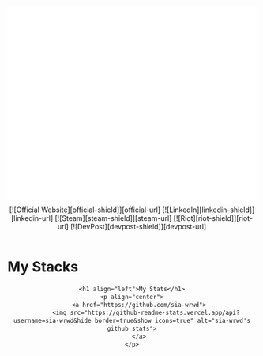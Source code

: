 <div align="center">
	<br>
		<img src="assets/header.svg" width="800" height="400" alt="Header Intro">
	<br>
	<div align="center">
		[![Official Website][official-shield]][official-url]
		[![LinkedIn][linkedin-shield]][linkedin-url]
		[![Steam][steam-shield]][steam-url]
		[![Riot][riot-shield]][riot-url]
		[![DevPost][devpost-shield]][devpost-url]
	</div>
	<br>
	<h1 align="left">My Stacks</h1>

	<h1 align="left">My Stats</h1>
	<p align="center">
		<a href="https://github.com/sia-wrwd">
			<img src="https://github-readme-stats.vercel.app/api?username=sia-wrwd&hide_border=true&show_icons=true" alt="sia-wrwd's github stats">
		</a>
	</p>
</div>

[official-shield]: https://img.shields.io/badge/Edge-0078D7?style=for-the-badge&logo=Microsoft-edge&logoColor=white
[linkedin-shield]: https://img.shields.io/badge/linkedin-%230077B5.svg?style=for-the-badge&logo=linkedin&logoColor=white
[steam-shield]: https://img.shields.io/badge/steam-%23000000.svg?style=for-the-badge&logo=steam&logoColor=white
[riot-shield]: https://img.shields.io/badge/riotgames-D32936.svg?style=for-the-badge&logo=riotgames&logoColor=white
[devpost-shield]: https://img.shields.io/badge/dev.to-0A0A0A?style=for-the-badge&logo=dev.to&logoColor=white
[official-url]: https://www.heysia.dev
[linkedin-url]: https://www.linkedin.com/in/Sia-WRWD/
[steam-url]: https://steamcommunity.com/id/Sia-WRWD
[riot-url]: https://www.riotgames.com/?gamename=Daijin&tagline=%E5%A4%A7%E8%87%A3%E3%81%AE%E7%8C%AB
[devpost-url]: https://devpost.com/Sia-WRWD